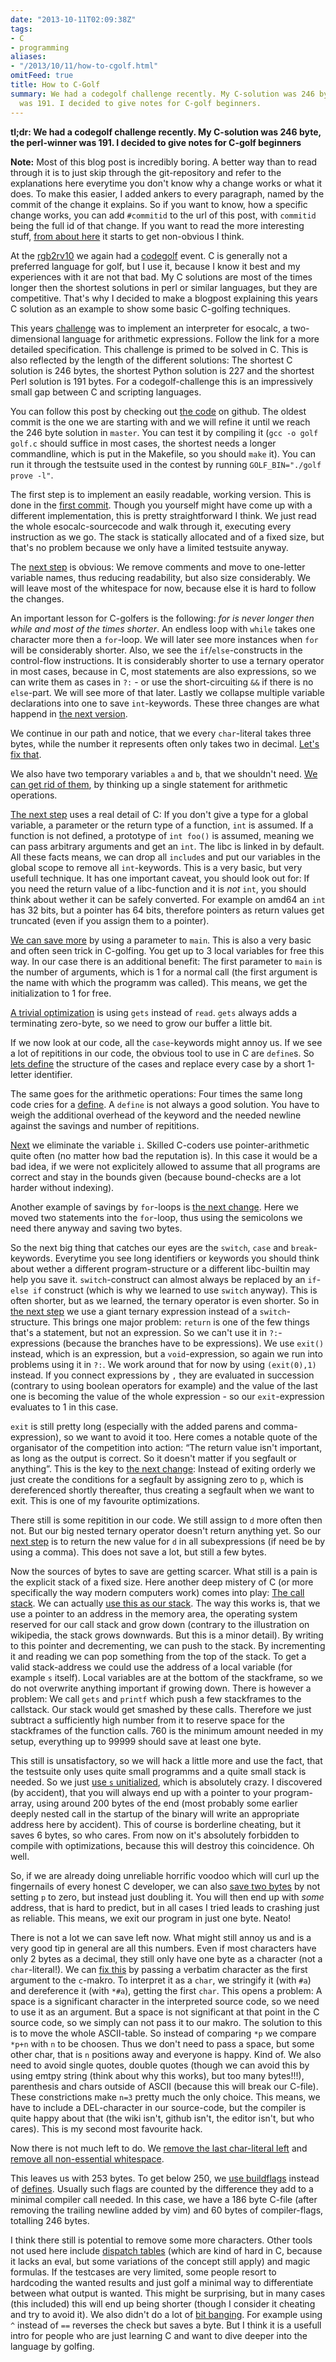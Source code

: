 ```yaml
---
date: "2013-10-11T02:09:38Z"
tags:
- C
- programming
aliases:
- "/2013/10/11/how-to-cgolf.html"
omitFeed: true
title: How to C-Golf
summary: We had a codegolf challenge recently. My C-solution was 246 byte, the perl-winner
  was 191. I decided to give notes for C-golf beginners.
---
```


**tl;dr: We had a codegolf challenge recently. My C-solution was 246 byte, the
perl-winner was 191. I decided to give notes for C-golf beginners**

**Note:** Most of this blog post is incredibly boring. A better way than to
read through it is to just skip through the git-repository and refer to the
explanations here everytime you don't know why a change works or what it
does. To make this easier, I added ankers to every paragraph, named by the
commit of the change it explains. So if you want to know, how a specific change
works, you can add `#commitid` to the url of this post, with `commitid` being
the full id of that change. If you want to read the more interesting
stuff, [from about here](#4272ca2a181e8f50c1645b793c7a1338f9ff1502) it starts
to get non-obvious I think.

At the [rgb2rv10](http://rgb2r.noname-ev.de/) we again had a
[codegolf](https://en.wikipedia.org/wiki/Code_golf) event. C is generally not a
preferred language for golf, but I use it, because I know it best and my
experiences with it are not that bad. My C solutions are most of the times
longer then the shortest solutions in perl or similar languages, but they are
competitive. That's why I decided to make a blogpost explaining this years C
solution as an example to show some basic C-golfing techniques.

This years [challenge](https://www.noname-ev.de/w/Codegolf/RGB2Rv10) was to
implement an interpreter for esocalc, a two-dimensional language for arithmetic
expressions. Follow the link for a more detailed specification. This challenge
is primed to be solved in C. This is also reflected by the length of the
different solutions: The shortest C solution is 246 bytes, the shortest Python
solution is 227 and the shortest Perl solution is 191 bytes. For a
codegolf-challenge this is an impressively small gap between C and scripting
languages.

You can follow this post by checking out [the code](https://github.com/Merovius/cgolf)
on github. The oldest commit is the one we are starting with and we will refine
it until we reach the 246 byte solution in `master`. You can test it by
compiling it (`gcc -o golf golf.c` should suffice in most cases, the shortest
needs a longer commandline, which is put in the Makefile, so you should `make`
it). You can run it through the testsuite used in the contest by running
`GOLF_BIN="./golf prove -l"`.

<a id="e3dc46c7c88f740c6b4eb671cd3b987061797529"></a>
The first step is to implement an easily readable, working version. This is
done in the
[first commit](https://github.com/Merovius/cgolf/blob/e3dc46c7c88f740c6b4eb671cd3b987061797529/golf.c).
Though you yourself might have come up with a different implementation, this is
pretty straightforward I think. We just read the whole esocalc-sourcecode and
walk through it, executing every instruction as we go. The stack is statically
allocated and of a fixed size, but that's no problem because we only have a
limited testsuite anyway.

<a id="38e6ffceb633615f48d0a9d25a391abf5228c35c"></a>
The [next step](https://github.com/Merovius/cgolf/blob/38e6ffceb633615f48d0a9d25a391abf5228c35c/golf.c)
is obvious: We remove comments and move to one-letter variable names, thus
reducing readability, but also size considerably. We will leave most of the
whitespace for now, because else it is hard to follow the changes.

<a id="004b45da976b3d1aab23e1b5ed3b9ff87b002895"></a>
An important lesson for C-golfers is the following: *for is never longer then
while and most of the times shorter*. An endless loop with `while` takes one
character more then a `for`-loop. We will later see more instances when `for` will
be considerably shorter. Also, we see the `if`/`else`-constructs in the
control-flow instructions. It is considerably shorter to use a ternary operator
in most cases, because in C, most statements are also expressions, so we can
write them as cases in `?:` - or use the short-circuiting `&&` if there is no
`else`-part. We will see more of that later. Lastly we collapse multiple
variable declarations into one to save `int`-keywords. These three changes are
what happend in [the next version](https://github.com/Merovius/cgolf/blob/004b45da976b3d1aab23e1b5ed3b9ff87b002895/golf.c).

<a id="eb5227716869399d62f12dcfc07c7e42094782b7"></a>
We continue in our path and notice, that we every `char`-literal takes three
bytes, while the number it represents often only takes two in decimal.
[Let's fix that](https://github.com/Merovius/cgolf/blob/eb5227716869399d62f12dcfc07c7e42094782b7/golf.c).

<a id="75625a730875ded009a216887db5455b5105e7e6"></a>
We also have two temporary variables `a` and `b`, that we shouldn't need.
[We can get rid of them](https://github.com/Merovius/cgolf/blob/75625a730875ded009a216887db5455b5105e7e6/golf.c),
by thinking up a single statement for arithmetic operations.

<a id="f0af3799d6c5ee3c30a1f43dd5c89523f2619759"></a>
[The next step](https://github.com/Merovius/cgolf/blob/f0af3799d6c5ee3c30a1f43dd5c89523f2619759/golf.c)
uses a real detail of C: If you don't give a type for a global variable, a
parameter or the return type of a function, `int` is assumed. If a function is
not defined, a prototype of `int foo()` is assumed, meaning we can pass
arbitrary arguments and get an `int`. The libc is linked in by default. All
these facts means, we can drop all `include`s and put our variables in the
global scope to remove all `int`-keywords. This is a very basic, but very
usefull technique. It has one important caveat, you should look out for: If you
need the return value of a libc-function and it is *not* `int`, you should
think about wether it can be safely converted. For example on amd64 an `int`
has 32 bits, but a pointer has 64 bits, therefore pointers as return values get
truncated (even if you assign them to a pointer).

<a id="17f305a0091651c03bb9e86e6ee9332f72138c04"></a>
[We can save more](https://github.com/Merovius/cgolf/blob/17f305a0091651c03bb9e86e6ee9332f72138c04/golf.c)
by using a parameter to `main`. This is also a very basic and often seen trick
in C-golfing. You get up to 3 local variables for free this way. In our case
there is an additional benefit: The first parameter to `main` is the number of
arguments, which is 1 for a normal call (the first argument is the name with
which the programm was called). This means, we get the initialization to 1 for
free.

<a id="f3957253031431ec25f8d4f68c10ca1b4dcfd4ed"></a>
[A trivial optimization](https://github.com/Merovius/cgolf/blob/f3957253031431ec25f8d4f68c10ca1b4dcfd4ed/golf.c)
is using `gets` instead of `read`. `gets` always adds a terminating zero-byte,
so we need to grow our buffer a little bit.

<a id="https://github.com/Merovius/cgolf/blob/fed1a817b88072dc5d27d8ae4dc772da8518ee5d"></a>
If we now look at our code, all the `case`-keywords might annoy us. If we see
a lot of repititions in our code, the obvious tool to use in C are `define`s. So
[lets define](https://github.com/Merovius/cgolf/blob/fed1a817b88072dc5d27d8ae4dc772da8518ee5d/golf.c)
the structure of the cases and replace every case by a short 1-letter identifier.

<a id="9de0b6f05fc52e5c08829bcf6d60a83c6756fba2"></a>
The same goes for the arithmetic operations: Four times the same long code cries
for a [define](https://github.com/Merovius/cgolf/blob/9de0b6f05fc52e5c08829bcf6d60a83c6756fba2/golf.c).
A `define` is not always a good solution. You have to weigh the additional
overhead of the keyword and the needed newline against the savings and number
of repititions.

<a id="ec654b1a11012a7820807cd29fe65a6427f300d4"></a>
[Next](https://github.com/Merovius/cgolf/blob/ec654b1a11012a7820807cd29fe65a6427f300d4/golf.c)
we eliminate the variable `i`. Skilled C-coders use pointer-arithmetic quite
often (no matter how bad the reputation is). In this case it would be a bad
idea, if we were not explicitely allowed to assume that all programs are
correct and stay in the bounds given (because bound-checks are a lot harder
without indexing).

<a id="6a10cb1480e1ca6cdc61bd628d8cb2f4d365a699"></a>
Another example of savings by `for`-loops is
[the next change](https://github.com/Merovius/cgolf/blob/6a10cb1480e1ca6cdc61bd628d8cb2f4d365a699/golf.c).
Here we moved two statements into the `for`-loop, thus using the semicolons we
need there anyway and saving two bytes.

<a id="7d506e18324daf3d6d98e25682321c19c7bef781"></a>
So the next big thing that catches our eyes are the `switch`, `case` and
`break`-keywords. Everytime you see long identifiers or keywords you should
think about wether a different program-structure or a different libc-builtin
may help you save it. `switch`-construct can almost always be replaced by an
`if`-`else if` construct (which is why we learned to use `switch` anyway). This
is often shorter, but as we learned, the ternary operator is even shorter. So in
[the next step](https://github.com/Merovius/cgolf/blob/7d506e18324daf3d6d98e25682321c19c7bef781/golf.c)
we use a giant ternary expression instead of a `switch`-structure. This brings
one major problem: `return` is one of the few things that's a statement, but
not an expression. So we can't use it in `?:`-expressions (because the branches
have to be expressions). We use `exit()` instead, which is an expression, but a
`void`-expression, so again we run into problems using it in `?:`. We work
around that for now by using `(exit(0),1)` instead. If you connect expressions
by `,` they are evaluated in succession (contrary to using boolean operators
for example) and the value of the last one is becoming the value of the whole
expression - so our `exit`-expression evaluates to 1 in this case.

<a id="4272ca2a181e8f50c1645b793c7a1338f9ff1502"></a>
`exit` is still pretty long (especially with the added parens and
comma-expression), so we want to avoid it too. Here comes a notable quote of
the organisator of the competition into action: “The return value isn't
important, as long as the output is correct. So it doesn't matter if you
segfault or anything”. This is the key to
[the next change](https://github.com/Merovius/cgolf/blob/4272ca2a181e8f50c1645b793c7a1338f9ff1502/golf.c):
Instead of exiting orderly we just create the conditions for a segfault by
assigning zero to `p`, which is dereferenced shortly thereafter, thus creating
a segfault when we want to exit. This is one of my favourite optimizations.

<a id="bb1b73fdfd4be6a75ebc47046af7b9af06ff80fe"></a>
There still is some repitition in our code. We still assign to `d` more often
then not. But our big nested ternary operator doesn't return anything yet. So our
[next step](https://github.com/Merovius/cgolf/blob/bb1b73fdfd4be6a75ebc47046af7b9af06ff80fe/golf.c)
is to return the new value for `d` in all subexpressions (if need be by using a
comma). This does not save a lot, but still a few bytes.

<a id="309465a985f67a8326ab10347b568ef467362b1c"></a>
Now the sources of bytes to save are getting scarcer. What still is a pain is
the explicit stack of a fixed size. Here another deep mistery of C (or more
specifically the way modern computers work)  comes into play:
[The call stack](https://en.wikipedia.org/wiki/Call_stack). We can actually
[use this as our stack](https://github.com/Merovius/cgolf/blob/309465a985f67a8326ab10347b568ef467362b1c/golf.c).
The way this works is, that we use a pointer to an address in the memory area,
the operating system reserved for our call stack and grow down (contrary to the
illustration on wikipedia, the stack grows downwards. But this is a minor
detail). By writing to this pointer and decrementing, we can push to the stack.
By incrementing it and reading we can pop something from the top of the stack.
To get a valid stack-address we could use the address of a local variable (for
example `s` itself). Local variables are at the bottom of the stackframe, so we
do not overwrite anything important if growing down. There is however a
problem: We call `gets` and `printf` which push a few stackframes to the
callstack. Our stack would get smashed by these calls. Therefore we just
subtract a sufficiently high number from it to reserve space for the
stackframes of the function calls. 760 is the minimum amount needed in my
setup, everything up to 99999 should save at least one byte.

<a id="00afa97fb52ba275f638092118b49b4027261928"></a>
This still is unsatisfactory, so we will hack a little more and use the fact,
that the testsuite only uses quite small programms and a quite small stack is
needed. So we just
[use `s` unitialized](https://github.com/Merovius/cgolf/blob/00afa97fb52ba275f638092118b49b4027261928/golf.c),
which is absolutely crazy. I discovered (by accident), that you will always end
up with a pointer to your program-array, using around 200 bytes of the end
(most probably some earlier deeply nested call in the startup of the binary
will write an appropriate address here by accident). This of course is
borderline cheating, but it saves 6 bytes, so who cares. From now on it's
absolutely forbidden to compile with optimizations, because this will destroy
this coincidence. Oh well.

<a id="e2aafeb23a88abb731d0341610bc84acd285424d"></a>
So, if we are already doing unreliable horrific voodoo which will curl up the
fingernails of every honest C developer, we can also
[save two bytes](https://github.com/Merovius/cgolf/blob/e2aafeb23a88abb731d0341610bc84acd285424d/golf.c)
by not setting `p` to zero, but instead just doubling it. You will then end up
with *some* address, that is hard to predict, but in all cases I tried leads to
crashing just as reliable. This means, we exit our program in just one byte. Neato!

<a id="7b1803ce9fe52c0f57fb804067493bc975dfb3be"></a>
There is not a lot we can save left now. What might still annoy us and is a
very good tip in general are all this numbers. Even if most characters have
only 2 bytes as a decimal, they still only have one byte as a character (not a
`char`-literal!). We can
[fix this](https://github.com/Merovius/cgolf/blob/7b1803ce9fe52c0f57fb804067493bc975dfb3be/golf.c)
by passing a verbatim character as the first argument to the `c`-makro. To
interpret it as a `char`, we stringify it (with `#a`) and dereference it (with
`*#a`), getting the first `char`. This opens a problem: A space is a
significant character in the interpreted source code, so we need to use it as
an argument. But a space is not significant at that point in the C source code,
so we simply can not pass it to our makro. The solution to this is to move the
whole ASCII-table. So instead of comparing `*p` we compare `*p+n` with `n` to
be choosen. Thus we don't need to pass a space, but some other char, that is
`n` positions away and everyone is happy. Kind of. We also need to avoid single
quotes, double quotes (though we can avoid this by using emtpy string (think
about why this works), but too many bytes!!!), parenthesis and chars outside of
ASCII (because this will break our C-file). These constrictions make `n=3`
pretty much the only choice. This means, we have to include a DEL-character in
our source-code, but the compiler is quite happy about that (the wiki isn't,
github isn't, the editor isn't, but who cares). This is my second most favourite hack.

<a id="60a5912baccb94e3e31cc57fe09712b1e7cb0280"></a><a id="70da40d21ca8ff3a58e5d2a3a890ff0f44d2ee0c"></a>
Now there is not much left to do. We
[remove the last char-literal left](https://github.com/Merovius/cgolf/blob/60a5912baccb94e3e31cc57fe09712b1e7cb0280/golf.c) and
[remove all non-essential whitespace](https://github.com/Merovius/cgolf/blob/70da40d21ca8ff3a58e5d2a3a890ff0f44d2ee0c/golf.c).

<a id="09ff6c236827639aad31edec198e97748241c3ea"></a>
This leaves us with 253 bytes. To get below 250, we
[use buildflags](https://github.com/Merovius/cgolf/blob/09ff6c236827639aad31edec198e97748241c3ea/Makefile)
instead of
[defines](https://github.com/Merovius/cgolf/blob/09ff6c236827639aad31edec198e97748241c3ea/golf.c).
Usually such flags are counted by the difference they add to a minimal compiler
call needed. In this case, we have a 186 byte C-file (after removing the
trailing newline added by vim) and 60 bytes of compiler-flags, totalling 246
bytes.

I think there still is potential to remove some more characters. Other tools
not used here include
[dispatch tables](https://en.wikipedia.org/wiki/Dispatch_table)
(which are kind of hard in C, because it lacks an eval, but some variations of
the concept still apply) and magic formulas. If the testcases are very limited,
some people resort to hardcoding the wanted results and just golf a minimal way
to differentiate between what output is wanted. This might be surprising, but
in many cases (this included) this will end up being shorter (though I consider
it cheating and try to avoid it). We also didn't do a lot of
[bit banging](https://en.wikipedia.org/wiki/Bit_banging). For example using `^`
instead of `==` reverses the check but saves a byte. But I think it is a
usefull intro for people who are just learning C and want to dive deeper into
the language by golfing.
